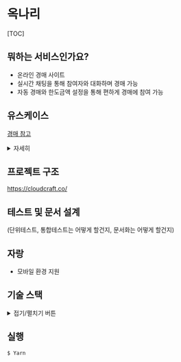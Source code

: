 # 옥나리

[TOC]

## 뭐하는 서비스인가요?

- 온라인 경매 사이트
- 실시간 채팅을 통해 참여자와 대화하며 경매 가능
- 자동 경매와 한도금액 설정을 통해 편하게 경매에 참여 가능

## 유스케이스

[경매 참고](https://namu.wiki/w/eBay#s-5.3)

<details>
<summary>자세히</summary>

### 메인 페이지

- 로그인
  - 로그인을 누르면 로그인 페이지로 이동한다.
- 마이페이지
  - 버튼을 누르면 마이페이지로 이동한다.
- 상품 나열
  - 메인페이지는 카테고리별로 정렬된 아이템을 보여준다.
  - 보여주는 정보는 상품명, 사진, 현재 입찰가, 남은 경매 시간을 보여준다.
  - 상품을 누르면 경매페이지로 넘어간다.
- 검색
  - 사용자는 경매할 물품을 검색 input 을 통해 검색할 수 있다.
  - 기본적으로 추천검색어를 보여주고 사용자의 입력이 들어 올 시 유사단어, 추천검색어를 보여준다.
- 카테고리
  - 카테고리는 (HOT 아이템, 시간임박, 전체보기(기본)), (상품종류 ex: 전자제품, 생필품, 가구 등을 세분화하여 카테고리분류)

### 로그인 페이지

- Oauth 로그인 방법을 선택한다. (카카오, 네이버, 구글, 페이스북)
- 인증이 성공하면 회원가입 페이지로 이동한다.

### 마이 페이지

- 개인정보 수정 가능
- 관심상품 확인 가능
- 현재 입찰 상품 확인 가능

### 회원가입 페이지

- 입력해야 할 정보는 최소한으로(결제 정보를 넣을지 말지 고민)
- 아이디 찾기 비밀번호 찾기는 없음

### 경매 페이지

- 경매
  - 보여지는 UI는 1.상품명, 2.사진, 3.시작가, 4.현재 입찰가, 5.호가, 6.남은 경매 시간, 7.등록 날짜, 8.종료 날짜, 9.입찰자, 10.카테고리, 11.입찰 참여자 수
  - 경매 참여 UI는 금액을 적는 input과 입찰 버튼, 자동입찰버튼으로 구성
  - 금액을 입력 후 입찰 버튼을 누르면 해당 금액으로 바로 입찰이 된다.
  - 금액을 입력 후 자동경매버튼을 누르면 다른 사람이 높은 금액으로 입찰할 경우 입력한 금액까지 한 호가 더 높은 금액으로 자동 입찰한다.
  - 두 명 이상의 사람이 자동입찰기능을 사용한경우 가장 높은 가장 높은 금액을 임력 한 사람이 그보다 낮게 설정한 사람보다 한 호가 더 높은 금액으로 입찰하게 된다.
  - 자동입찰을 한 경우 자동입찰버튼은 자동입찰 취소버튼으로 변하며 색도변한다.
- 채팅
  - 닉네임을 기반으로 다른 사용자와 실시간 채팅 가능
  - text input과 전송버튼으로 입력(엔터로 대체 가능)
  - 도배 방지를 위해 최대100byte 길이의 메세지만 허용, 5초에 3번 이상 채팅 불가
  - 현재 입찰자의 아이디는 색깔로 강조, 과거 입찰자의 아이디는 다른 색깔로 강조

### 알림

- 자신이 입찰한 물품에 다른 사람이 입찰했음을 알리는 알림(피드), 바로 알려주도록 함
- 관심상품으로 등록한 물품의 가격에 대한 알림, 과열 상품의 경우 알림이 많아질 수 있으므로 방지를 위한 방법 필요

</details>

## 프로젝트 구조

https://cloudcraft.co/

## 테스트 및 문서 설계

(단위테스트, 통합테스트는 어떻게 할건지, 문서화는 어떻게 할건지)

## 자랑

- 모바일 환경 지원

## 기술 스택

<details>
<summary>접기/펼치기 버튼</summary>
## Spring Boot vs Node.js

## React vs Other Framework

## Typescript

## RDBMS vs NOSQL

## BootStrap vs Material UI vs Styled-Components

## Redis

## Kafka vs RabbitMQ

## GraphQL

## Jenkins vs Travis vs Github Action vs Ant Design

## WebSocket

## Docker

## Mocha vs Jest

 

</details>

## 실행
```
$ Yarn
```
